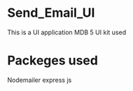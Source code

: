 # Send_Email_UI

This is a UI application 
MDB 5 UI kit used

# Packeges used
Nodemailer
express js


